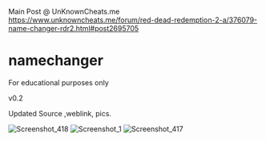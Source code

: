Main Post @ UnKnownCheats.me https://www.unknowncheats.me/forum/red-dead-redemption-2-a/376079-name-changer-rdr2.html#post2695705



# namechanger
For educational purposes only



v0.2



Updated Source ,weblink, pics.

![Screenshot_418](https://user-images.githubusercontent.com/62859332/158103353-65e428d3-dede-4642-813f-8cdca5bd1c01.png)
![Screenshot_1](https://user-images.githubusercontent.com/62859332/158074237-fa79bad7-2bda-4647-b10c-e7b63eddeaae.png)
![Screenshot_417](https://user-images.githubusercontent.com/62859332/158074245-71ec3961-8ca6-4132-abbb-fffdb87aba05.png)

